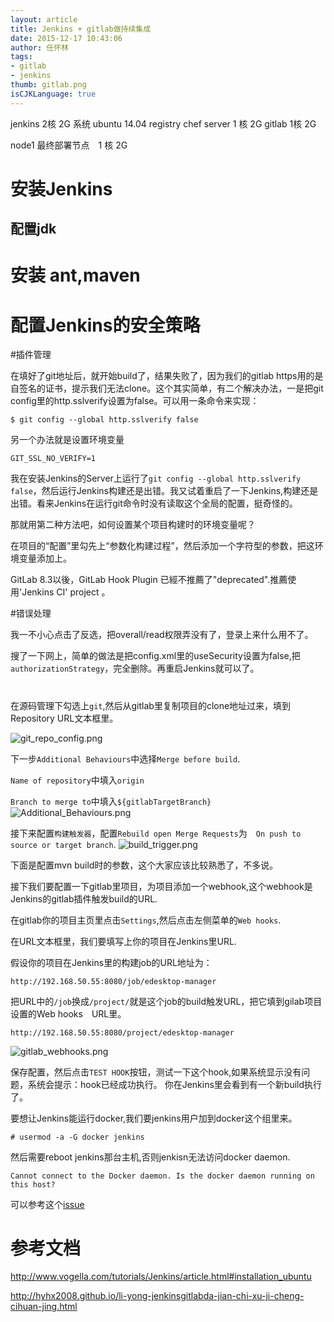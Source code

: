 ```yaml
---
layout: article
title: Jenkins + gitlab做持续集成
date: 2015-12-17 10:43:06
author: 任怀林
tags:
- gitlab
- jenkins
thumb: gitlab.png
isCJKLanguage: true
---
```


jenkins  2核  2G  系统 ubuntu 14.04
registry
chef server 1 核  2G
gitlab 1核  2G

node1 最终部署节点　1 核  2G

# 安装Jenkins

## 配置jdk

# 安装 ant,maven

# 配置Jenkins的安全策略

#插件管理

在填好了git地址后，就开始build了，结果失败了，因为我们的gitlab https用的是自签名的证书，提示我们无法clone。这个其实简单，有二个解决办法，一是把git config里的http.sslverify设置为false。可以用一条命令来实现：

```
$ git config --global http.sslverify false
```

另一个办法就是设置环境变量

```
GIT_SSL_NO_VERIFY=1
```

我在安装Jenkins的Server上运行了`git config --global http.sslverify false`，然后运行Jenkins构建还是出错。我又试着重启了一下Jenkins,构建还是出错。看来Jenkins在运行git命令时没有读取这个全局的配置，挺奇怪的。

那就用第二种方法吧，如何设置某个项目构建时的环境变量呢？

在项目的“配置”里勾先上“参数化构建过程”，然后添加一个字符型的参数，把这环境变量添加上。

GitLab 8.3以後，GitLab Hook Plugin 已經不推薦了"deprecated".推薦使用'Jenkins CI' project 。

#错误处理

我一不小心点击了反选，把overall/read权限弄没有了，登录上来什么用不了。

搜了一下网上，简单的做法是把config.xml里的useSecurity设置为false,把`authorizationStrategy`，完全删除。再重启Jenkins就可以了。

#

在源码管理下勾选上`git`,然后从gitlab里复制项目的clone地址过来，填到Repository URL文本框里。

![git_repo_config.png](/assets/img/blog/2016/03/01/git_repo_config.png)

下一步`Additional Behaviours`中选择`Merge before build`.

`Name of repository`中填入`origin`

`Branch to merge to`中填入`${gitlabTargetBranch}`
![Additional_Behaviours.png](/assets/img/blog/2016/03/01/Additional_Behaviours.png)

接下来配置`构建触发器`，配置`Rebuild open Merge Requests`为　`On push to source or target branch`.
![build_trigger.png](/assets/img/blog/2016/03/01/build_trigger.png)

下面是配置mvn build时的参数，这个大家应该比较熟悉了，不多说。

接下我们要配置一下gitlab里项目，为项目添加一个webhook,这个webhook是Jenkins的gitlab插件触发build的URL.

在gitlab你的项目主页里点击`Settings`,然后点击左侧菜单的`Web hooks`.

在URL文本框里，我们要填写上你的项目在Jenkins里URL.

假设你的项目在Jenkins里的构建job的URL地址为：

```
http://192.168.50.55:8080/job/edesktop-manager
```

把URL中的`/job`换成`/project/`就是这个job的build触发URL，把它填到gilab项目设置的Web hooks　URL里。

```
http://192.168.50.55:8080/project/edesktop-manager
```

![gitlab_webhooks.png](/assets/img/blog/2016/03/01/gitlab_webhooks.png)

保存配置，然后点击`TEST HOOK`按钮，测试一下这个hook,如果系统显示没有问题，系统会提示：hook已经成功执行。
你在Jenkins里会看到有一个新build执行了。

要想让Jenkins能运行docker,我们要jenkins用户加到docker这个组里来。

```
# usermod -a -G docker jenkins
```

然后需要reboot jenkins那台主机,否则jenkisn无法访问docker daemon.

```
Cannot connect to the Docker daemon. Is the docker daemon running on this host?
```

可以参考这个[issue](https://github.com/docker/docker/issues/5314)

# 参考文档

http://www.vogella.com/tutorials/Jenkins/article.html#installation_ubuntu

http://hyhx2008.github.io/li-yong-jenkinsgitlabda-jian-chi-xu-ji-cheng-cihuan-jing.html
